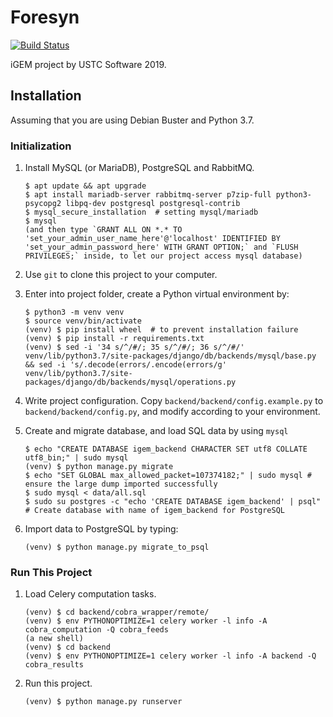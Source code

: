 # Foresyn
[![Build Status](https://travis-ci.com/USTCSoftware2019/foresyn.svg?branch=master)](https://travis-ci.com/USTCSoftware2019/foresyn)

iGEM project by USTC Software 2019. 

## Installation

Assuming that you are using Debian Buster and Python 3.7.

### Initialization

1. Install MySQL (or MariaDB), PostgreSQL and RabbitMQ.

   ```shell
   $ apt update && apt upgrade
   $ apt install mariadb-server rabbitmq-server p7zip-full python3-psycopg2 libpq-dev postgresql postgresql-contrib
   $ mysql_secure_installation  # setting mysql/mariadb
   $ mysql  
   (and then type `GRANT ALL ON *.* TO 'set_your_admin_user_name_here'@'localhost' IDENTIFIED BY 'set_your_admin_password_here' WITH GRANT OPTION;` and `FLUSH PRIVILEGES;` inside, to let our project access mysql database)
   ```

2. Use `git` to clone this project to your computer.

3. Enter into project folder, create a Python virtual environment by:

   ```shell
   $ python3 -m venv venv
   $ source venv/bin/activate
   (venv) $ pip install wheel  # to prevent installation failure
   (venv) $ pip install -r requirements.txt
   (venv) $ sed -i '34 s/^/#/; 35 s/^/#/; 36 s/^/#/' venv/lib/python3.7/site-packages/django/db/backends/mysql/base.py && sed -i 's/.decode(errors/.encode(errors/g' venv/lib/python3.7/site-packages/django/db/backends/mysql/operations.py
   ```

4. Write project configuration. Copy `backend/backend/config.example.py` to `backend/backend/config.py`, and modify according to your environment.

5. Create and migrate database, and load SQL data by using `mysql`

   ```shell
   $ echo "CREATE DATABASE igem_backend CHARACTER SET utf8 COLLATE utf8_bin;" | sudo mysql
   (venv) $ python manage.py migrate
   $ echo "SET GLOBAL max_allowed_packet=107374182;" | sudo mysql # ensure the large dump imported successfully
   $ sudo mysql < data/all.sql
   $ sudo su postgres -c "echo 'CREATE DATABASE igem_backend' | psql" # Create database with name of igem_backend for PostgreSQL
   ```

6. Import data to PostgreSQL by typing:

   ```shell
   (venv) $ python manage.py migrate_to_psql
   ```


### Run This Project

1. Load Celery computation tasks.

   ```shell
   (venv) $ cd backend/cobra_wrapper/remote/
   (venv) $ env PYTHONOPTIMIZE=1 celery worker -l info -A cobra_computation -Q cobra_feeds
   (a new shell)
   (venv) $ cd backend
   (venv) $ env PYTHONOPTIMIZE=1 celery worker -l info -A backend -Q cobra_results
   ```

2. Run this project.

   ```shell
   (venv) $ python manage.py runserver
   ```

   
